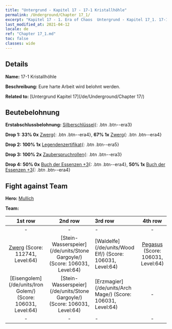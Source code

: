 ```yaml
---
title: "Untergrund - Kapitel 17 - 17-1 Kristallhöhle"
permalink: /Underground/Chapter 17_1/
excerpt: "Kapitel 17 - 1. Era of Chaos  Untergrund - Kapitel 17_1. 17-1 Kristallhöhle"
last_modified_at: 2021-04-12
locale: de
ref: "Chapter 17_1.md"
toc: false
classes: wide
---
```


## Details

 **Name:** 17-1 Kristallhöhle

 **Beschreibung:** Eure harte Arbeit wird belohnt werden.

 **Related to:** [Untergrund Kapitel 17](/de/Underground/Chapter 17/)

## Beutebelohnung

 **Erstabschlussbelohnung:** [Silberschlüssel](/de/Items/con_693/){: .btn .btn--era3}

 **Drop 1:** **33% 0x** [Zwerg](/de/Items/unt_200/){: .btn .btn--era4}, **67% 1x** [Zwerg](/de/Items/unt_200/){: .btn .btn--era4}

 **Drop 2:** **100% 1x** [Legendenzertifikat](/de/Items/mat_67/){: .btn .btn--era5}

 **Drop 3:** **100% 2x** [Zauberspruchrollen](/de/Items/con_694/){: .btn .btn--era3}

 **Drop 4:** **50% 0x** [Buch der Essenzen +3](/de/Items/mat_60/){: .btn .btn--era4}, **50% 1x** [Buch der Essenzen +3](/de/Items/mat_60/){: .btn .btn--era4}


## Fight against Team
 **Hero:** [Mullich](/de/heroes/Mullich/)

 **Team:**


  | 1st row | 2nd row | 3rd row | 4th row |
  |:----:|:----:|:----|:----:|
  | - | - | - | - |
  | [Zwerg](/de/units/Dwarf/) (Score: 112741, Level:64)  | [Stein-Wasserspeier](/de/units/Stone Gargoyle/) (Score: 106031, Level:64)  | [Waldelfe](/de/units/Wood Elf/) (Score: 106031, Level:64)  | [Pegasus](/de/units/Pegasus/) (Score: 106031, Level:64)  |
  | [Eisengolem](/de/units/Iron Golem/) (Score: 106031, Level:64)  | [Stein-Wasserspeier](/de/units/Stone Gargoyle/) (Score: 106031, Level:64)  | [Erzmagier](/de/units/Arch Mage/) (Score: 106031, Level:64)  | - |
  | - | - | - | - |


